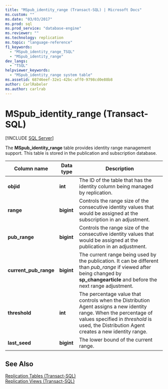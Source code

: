 ```yaml
---
title: "MSpub_identity_range (Transact-SQL) | Microsoft Docs"
ms.custom: ""
ms.date: "03/03/2017"
ms.prod: sql
ms.prod_service: "database-engine"
ms.reviewer: ""
ms.technology: replication
ms.topic: "language-reference"
f1_keywords: 
  - "MSpub_identity_range_TSQL"
  - "MSpub_identity_range"
dev_langs: 
  - "TSQL"
helpviewer_keywords: 
  - "MSpub_identity_range system table"
ms.assetid: 68746eef-32e1-42bc-aff0-9798cd0e88b8
author: CarlRabeler
ms.author: carlrab
---
```

# MSpub_identity_range (Transact-SQL)
[!INCLUDE [SQL Server](../../includes/applies-to-version/sqlserver.md)]

  The **MSpub_identity_range** table provides identity range management support. This table is stored in the publication and subscription database.  
  
|Column name|Data type|Description|  
|-----------------|---------------|-----------------|  
|**objid**|**int**|The ID of the table that has the identity column being managed by replication.|  
|**range**|**bigint**|Controls the range size of the consecutive identity values that would be assigned at the subscription in an adjustment.|  
|**pub_range**|**bigint**|Controls the range size of the consecutive identity values that would be assigned at the publication in an adjustment.|  
|**current_pub_range**|**bigint**|The current range being used by the publication. It can be different than *pub_range* if viewed after being changed by **sp_changearticle** and before the next range adjustment.|  
|**threshold**|**int**|The percentage value that controls when the Distribution Agent assigns a new identity range. When the percentage of values specified in *threshold* is used, the Distribution Agent creates a new identity range.|  
|**last_seed**|**bigint**|The lower bound of the current range.|  
  
## See Also  
 [Replication Tables &#40;Transact-SQL&#41;](../../relational-databases/system-tables/replication-tables-transact-sql.md)   
 [Replication Views &#40;Transact-SQL&#41;](../../relational-databases/system-views/replication-views-transact-sql.md)  
  
  
